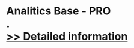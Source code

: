 # Analitics Base - PRO<br />.<br />[>> Detailed information](https://secure.shareit.com/shareit/product.html?productid=301015069&affiliateid=200057808)